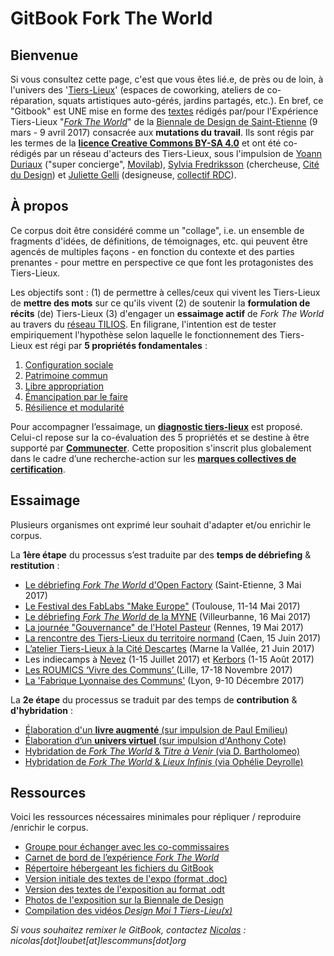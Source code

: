 # GitBook Fork The World

## Bienvenue

Si vous consultez cette page, c'est que vous êtes lié.e, de près ou de loin, à l'univers des '[Tiers-Lieux](http://movilab.org/index.php?title=Définition_des_Tiers_Lieux)' \(espaces de coworking, ateliers de co-réparation, squats artistiques auto-gérés, jardins partagés, etc.\). En bref, ce "Gitbook" est UNE mise en forme des [textes](https://docs.google.com/document/u/1/d/11zSChvogyU0hkYCUwIkYdCknmw7_u45503250YfT71U/edit?ts=58861959) rédigés par/pour l'Expérience Tiers-Lieux "[_Fork The World_](https://archive.is/gkBhw)" de la [Biennale de Design de Saint-Etienne](http://www.biennale-design.com/saint-etienne/2017/fr/home/) \(9 mars - 9 avril 2017\) consacrée aux **mutations du travail**. Ils sont régis par les termes de la [**licence Creative Commons BY-SA 4.0**](https://creativecommons.org/licenses/by-sa/4.0/) et ont été co-rédigés par un réseau d'acteurs des Tiers-Lieux, sous l'impulsion de [Yoann Duriaux](https://movilab.org/wiki/Utilisateur:YoannDuriaux) \("super concierge", [Movilab](http://movilab.org)\), [Sylvia Fredriksson](https://www.sylviafredriksson.net/) \(chercheuse, [Cité du Design](http://www.citedudesign.com/fr/la-recherche/)\) et [Juliette Gelli](http://juliettegelli.fr/Juliette-Gelli) \(designeuse, [collectif RDC](https://vimeo.com/200720088)\).

## À propos

Ce corpus doit être considéré comme un "collage", i.e. un ensemble de fragments d'idées, de définitions, de témoignages, etc. qui peuvent être agencés de multiples façons - en fonction du contexte et des parties prenantes - pour mettre en perspective ce que font les protagonistes des Tiers-Lieux.

Les objectifs sont : \(1\) de permettre à celles/ceux qui vivent les Tiers-Lieux de **mettre des mots** sur ce qu'ils vivent \(2\) de soutenir la **formulation de récits** \(de\) Tiers-Lieux \(3\) d'engager un **essaimage actif** de _Fork The World_ au travers du [réseau TILIOS](https://www.facebook.com/groups/tilios/). En filigrane, l'intention est de tester empiriquement l'hypothèse selon laquelle le fonctionnement des Tiers-Lieux est régi par **5 propriétés fondamentales** :

1. [Configuration sociale](https://world-trust-foundation.gitbook.io/fork-the-world/intro-3/configuration-sociale)
2. [Patrimoine commun](https://world-trust-foundation.gitbook.io/fork-the-world/intro-3/patrimoine-commun)
3. [Libre appropriation](https://world-trust-foundation.gitbook.io/fork-the-world/intro-3/libre-appropriation)
4. [Émancipation par le faire](https://world-trust-foundation.gitbook.io/fork-the-world/intro-3/emancipation-par-le-faire)
5. [Résilience et modularité](https://world-trust-foundation.gitbook.io/fork-the-world/intro-3/resilience-et-modularite)

Pour accompagner l’essaimage, un [**diagnostic tiers-lieux**](https://github.com/nicolasloubet/Diagnostic-tiers-lieux) est proposé. Celui-cl repose sur la co-évaluation des 5 propriétés et se destine à être supporté par [**Communecter**](https://www.communecter.org). Cette proposition s'inscrit plus globalement dans le cadre d’une recherche-action sur les [**marques collectives de certification**](https://frama.link/marque-collective-tilios).

## Essaimage

Plusieurs organismes ont exprimé leur souhait d'adapter et/ou enrichir le corpus.

La **1ère étape** du processus s’est traduite par des **temps de débriefing** & **restitution** :

* [Le débriefing _Fork The World_ d'Open Factory](https://pad.lamyne.org/forktheworld-debriefing-openfactory) (Saint-Etienne, 3 Mai 2017\)
* [Le Festival des FabLabs "Make Europe"](https://youtu.be/QIp7e4LDIb0) (Toulouse, 11-14 Mai 2017)
* [Le débriefing _Fork The World_ de la MYNE](https://pad.lamyne.org/forktheworld-debriefing-lamyne) (Villeurbanne, 16 Mai 2017)
* [La journée "Gouvernance" de l'Hotel Pasteur](https://github.com/nicolasloubet/Compte-rendus/blob/master/Articles/pasteur19mai.md) (Rennes, 19 Mai 2017)
* [La rencontre des Tiers-Lieux du territoire normand](http://movilab.org/index.php?title=Réseau_Tiers-Lieux_Normands#D.C3.A9roul.C3.A9_journ.C3.A9e_du_15_juin_2017) (Caen, 15 Juin 2017)
* [L’atelier Tiers-Lieux à la Cité Descartes](http://frama.link/tiers-lieux-cite-descartes) (Marne la Vallée, 21 Juin 2017)
* Les indiecamps à [Nevez](https://pad.lamyne.org/indiecamp-nevez-2017) (1-15 Juillet 2017) et [Kerbors](https://pad.lamyne.org/indiecamp-kerbors-2017) (1-15 Août 2017)
* [Les ROUMICS  ‘Vivre des Communs’ ](https://wiki.lescommuns.org/wiki/ROUMICS_2017) (Lille, 17-18 Novembre 2017)
* [La 'Fabrique Lyonnaise des Communs'](https://pad.lamyne.org/communs-lyon-annuaire#3-fabrique-des-communs-2017) (Lyon, 9-10 Décembre 2017)

La **2e étape** du processus se traduit par des temps de **contribution** & **d'hybridation** :

* [Élaboration d'un **livre augmenté** (sur impulsion de Paul Emilieu)](http://frama.link/remix-forktheworld)
* [Élaboration d’un **univers virtuel** (sur impulsion d'Anthony Cote)](https://www.twitch.tv/videos/202347929)
* [Hybridation de _Fork The World_ & _Titre à Venir_ (via D. Bartholomeo)](https://frama.link/TAV-corpus)
* [Hybridation de _Fork The World_ & _Lieux Infinis_ (via Ophélie Deyrolle)](https://pad.lamyne.org/biennale-de-venise)

## Ressources

Voici les ressources nécessaires minimales pour répliquer / reproduire /enrichir le corpus.

* [Groupe pour échanger avec les co-commissaires](https://t.me/forktheworld)
* [Carnet de bord de l’expérience _Fork The World_](https://github.com/WorldTrustFoundation/Coordination/blob/master/biennale-design-2017/forktheworld_coordination_biennale-2017.md)
* [Répertoire hébergeant les fichiers du GitBook](https://github.com/WorldTrustFoundation/Exposition)
* [Version initiale des textes de l'expo (format .doc)](https://frama.link/BiennaleDesign17-ForkTheWorld-Expo)
* [Version des textes de l'exposition au format .odt](https://frama.link/BiennaleDesign17-ForkTheWorld-Textes-ODT)
* [Photos de l'exposition sur la Biennale de Design](https://frama.link/BiennaleDesign17-ForkTheWorld-Exposition)
* [Compilation des vidéos _Design Moi 1 Tiers-Lieu(x)_](https://www.youtube.com/watch?v=xwHBteJnRiM&list=PLbuABG6RGsslWeHzDBZfXgMmlZ-wm9MZH)

_Si vous souhaitez remixer le GitBook, contactez_ [_Nicolas_](http://movilab.org/index.php?title=Utilisateur:NicolasLoubet) _: nicolas[dot]loubet[at]lescommuns[dot]org_

